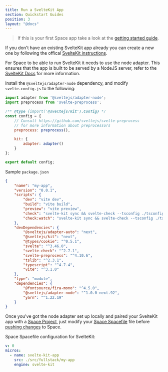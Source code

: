 ```yaml
---
title: Run a SvelteKit App
section: Quickstart Guides
position: 3
layout: "@docs"
---
```


> If this is your first Space app take a look at the [getting started guide](/docs/en/introduction/first-app).

If you don't have an existing SvelteKit app already you can create a new one by following the offical [SvelteKit instructions](https://kit.svelte.dev/docs/introduction#getting-started).

For Space to be able to run SvelteKit it needs to use the node adapter. This ensures that the app is built to be served by a NodeJS server, refer to the [SvelteKit Docs](https://kit.svelte.dev/docs/adapters#supported-environments-node-js) for more information.

Install the `@sveltejs/adapter-node` dependency, and modify `svelte.config.js` to the following:

```jsx
import adapter from '@sveltejs/adapter-node';
import preprocess from 'svelte-preprocess';

/** @type {import('@sveltejs/kit').Config} */
const config = {
	// Consult https://github.com/sveltejs/svelte-preprocess
	// for more information about preprocessors
	preprocess: preprocess(),

	kit: {
		adapter: adapter()
	}
};

export default config;
```

Sample `package.json`

```json
{
	"name": "my-app",
	"version": "0.0.1",
	"scripts": {
		"dev": "vite dev",
		"build": "vite build",
		"preview": "vite preview",
		"check": "svelte-kit sync && svelte-check --tsconfig ./tsconfig.json",
		"check:watch": "svelte-kit sync && svelte-check --tsconfig ./tsconfig.json --watch"
	},
	"devDependencies": {
		"@sveltejs/adapter-auto": "next",
		"@sveltejs/kit": "next",
		"@types/cookie": "^0.5.1",
		"svelte": "^3.46.0",
		"svelte-check": "^2.7.1",
		"svelte-preprocess": "^4.10.6",
		"tslib": "^2.3.1",
		"typescript": "^4.7.4",
		"vite": "^3.1.0"
	},
	"type": "module",
	"dependencies": {
		"@fontsource/fira-mono": "^4.5.0",
		"@sveltejs/adapter-node": "^1.0.0-next.92",
		"yarn": "^1.22.19"
	}
}
```

Once you've got the node adapter set up locally and paired your SvelteKit app with a [Space Project](/docs/en/basics/projects/), just modify your [Space Spacefile](/docs/en/reference/spacefile/) file before [pushing changes](/docs/en/basics/revisions/) to Space.

Space Spacefile configuration for SvelteKit:

```yaml
v: 0
micros:
  - name: svelte-kit-app
    src: ./src/fullstack/my-app
    engine: svelte-kit
```